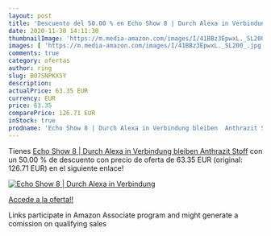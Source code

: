 ```yaml
---
layout: post
title: 'Descuento del 50.00 % en Echo Show 8 | Durch Alexa in Verbindung '
date: 2020-11-30 14:11:30
thumbnailImage: 'https://m.media-amazon.com/images/I/41BBz3EpwxL._SL200_.jpg'
images: [ 'https://m.media-amazon.com/images/I/41BBz3EpwxL._SL200_.jpg' ]
comments: true
category: ofertas
author: ring
slug: B07SNPKX5Y
description:
actualPrice: 63.35 EUR
currency: EUR
price: 63.35
comparePrice: 126.71 EUR
inStock: true
prodname: 'Echo Show 8 | Durch Alexa in Verbindung bleiben  Anthrazit Stoff'
---
```


Tienes [Echo Show 8 | Durch Alexa in Verbindung bleiben  Anthrazit Stoff](https://www.amazon.de/dp/B07SNPKX5Y/?tag=tolees0ca-21) con un 50.00 % de descuento con precio de oferta de 63.35 EUR (original: 126.71 EUR) en el siguiente enlace!

[![Echo Show 8 | Durch Alexa in Verbindung ](https://m.media-amazon.com/images/I/41BBz3EpwxL._SL200_.jpg)](https://www.amazon.de/dp/B07SNPKX5Y/?tag=tolees0ca-21)

[Accede a la oferta!!](https://www.amazon.de/dp/B07SNPKX5Y/?tag=tolees0ca-21)

Links participate in Amazon Associate program and might generate a comission on qualifying sales


